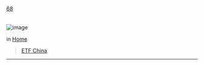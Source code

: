 [68](https://github.com/guilhermeprokisch/ideias/issues/68) 
###### 

![image](https://user-images.githubusercontent.com/12011070/95666215-e185ac80-0b2d-11eb-9a68-b4880123de17.png)



in [Home](Home)
 > [ETF China](ETF-China)

-------------------------------------------------------------------------------

